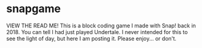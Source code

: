 # snapgame
VIEW THE READ ME! This is a block coding game I made with Snap! back in 2018. You can tell I had just played Undertale. I never intended for this to see the light of day, but here I am posting it. Please enjoy... or don't.
